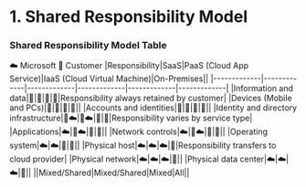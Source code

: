 # 1. Shared Responsibility Model

### Shared Responsibility Model Table 
:cloud: Microsoft :frowning_person: Customer
|Responsibility|SaaS|PaaS (Cloud App Service)|IaaS (Cloud Virtual Machine)|On-Premises||
|-------------|-------------|-------------|-------------|-------------|-------------|
|Information and data|:frowning_person:|:frowning_person:|:frowning_person:|:frowning_person:|Responsibility always retained by customer|
|Devices (Mobile and PCs)|:frowning_person:|:frowning_person:|:frowning_person:|:frowning_person:||
|Accounts and identities|:frowning_person:|:frowning_person:|:frowning_person:|:frowning_person:||
|Identity and directory infrastructure|:frowning_person::cloud:|:frowning_person::cloud:|:frowning_person:|:frowning_person:|Responsibility varies by service type|
|Applications|:cloud:|:frowning_person::cloud:|:frowning_person:|:frowning_person:||
|Network controls|:cloud:|:frowning_person::cloud:|:frowning_person:|:frowning_person:||
|Operating system|:cloud:|:cloud:|:frowning_person:|:frowning_person:||
|Physical host|:cloud:|:cloud:|:cloud:|:frowning_person:|Responsibility transfers to cloud provider|
|Physical network|:cloud:|:cloud:|:cloud:|:frowning_person:||
|Physical data center|:cloud:|:cloud:|:cloud:|:frowning_person:||
||Mixed/Shared|Mixed/Shared|Mixed|All||

